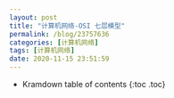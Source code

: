 ```yaml
---
layout: post
title: "计算机网络-OSI 七层模型"
permalink: /blog/23757636
categories: [计算机网络]
tags: [计算机网络]
date: 2020-11-15 23:51:59
---
```


* Kramdown table of contents
{:toc .toc}
